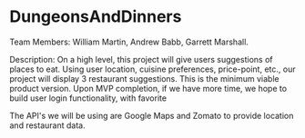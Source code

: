 # DungeonsAndDinners
Team Members: William Martin, Andrew Babb, Garrett Marshall.

Description:
On a high level, this project will give users suggestions of places to eat.
Using user location, cuisine preferences, price-point, etc., our project will display 3 restaurant suggestions. This is the minimum viable product version. Upon MVP completion, if we have more time, we hope to build user login functionality, with favorite 


 The API's we will be using are Google Maps and Zomato to provide location and restaurant data. 
